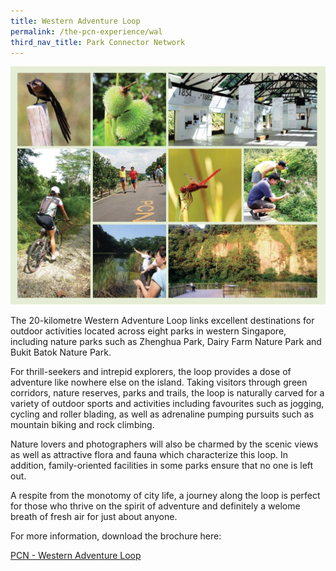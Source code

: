 ```yaml
---
title: Western Adventure Loop
permalink: /the-pcn-experience/wal
third_nav_title: Park Connector Network
---
```

![Alt text for image on Isomer site](/images/WAL%20Images-01.png)

The 20-kilometre Western Adventure Loop links excellent destinations for outdoor activities located across eight parks in western Singapore, including nature parks such as Zhenghua Park, Dairy Farm Nature Park and Bukit Batok Nature Park.

For thrill-seekers and intrepid explorers, the loop provides a dose of adventure like nowhere else on the island. Taking visitors through green corridors, nature reserves, parks and trails, the loop is naturally carved for a variety of outdoor sports and activities including favourites such as jogging, cycling and roller blading, as well as adrenaline pumping pursuits such as mountain biking and rock climbing.

Nature lovers and photographers will also be charmed by the scenic views as well as attractive flora and fauna which characterize this loop. In addition, family-oriented facilities in some parks ensure that no one is left out.

A respite from the monotomy of city life, a journey along the loop is perfect for those who thrive on the spirit of adventure and definitely a welome breath of fresh air for just about anyone.

For more information, download the brochure here:

[PCN - Western Adventure Loop](/files/PCN%20WAL%20Brochure.pdf)